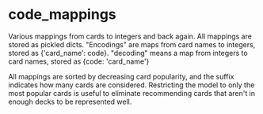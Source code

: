 # code_mappings

Various mappings from cards to integers and back again.
All mappings are stored as pickled dicts.
"Encodings" are maps from card names to integers, stored as {'card_name': code}.
"decoding" means a map from integers to card names, stored as {code: 'card_name'}

All mappings are sorted by decreasing card popularity, and the suffix indicates how many cards are considered.
Restricting the model to only the most popular cards is useful to eliminate recommending cards that aren't in enough decks to be represented well.
